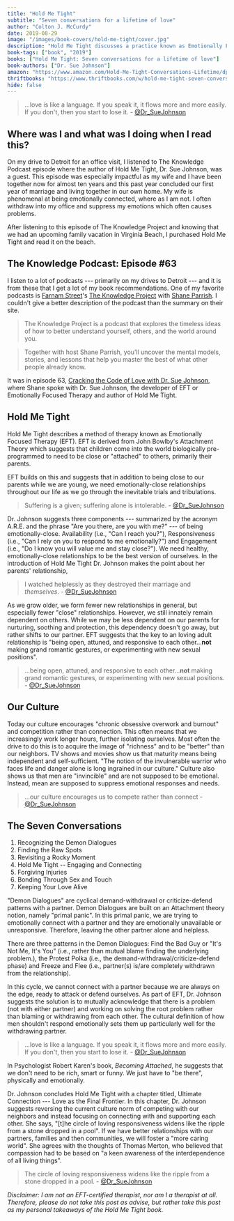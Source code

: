 ```yaml
---
title: "Hold Me Tight"
subtitle: "Seven conversations for a lifetime of love"
author: "Colton J. McCurdy"
date: 2019-08-29
image: "/images/book-covers/hold-me-tight/cover.jpg"
description: "Hold Me Tight discusses a practice known as Emotionally Focused Therapy or EFT for short. EFT is heavily based on John Bowlby's Attachment Theory. The basis of both EFT and Attachment Theory is the innate need for connections and closeness with others. In Hold Me Tight, author Dr. Sue Johnson discusses EFT in the context of couples with many real world conversations. She also describes how EFT can be a solution for what she calls 'Demon Dialogues' or cyclical arguments where individuals are indirectly demanding each other's attention and love."
book-tags: ["book", "2019"]
books: ["Hold Me Tight: Seven conversations for a lifetime of love"]
book-authors: ["Dr. Sue Johnson"]
amazon: "https://www.amazon.com/Hold-Me-Tight-Conversations-Lifetime/dp/031611300X"
thriftbooks: "https://www.thriftbooks.com/w/hold-me-tight-seven-conversations-for-a-lifetime-of-love_sue-johnson/248702/#isbn=031611300X&idiq=4032793"
hide: false
---
```


> ...love is like a language. If you speak it, it flows more and more easily. If you don't, then you start to lose it. - [@Dr_SueJohnson](https://twitter.com/Dr_SueJohnson)

## Where was I and what was I doing when I read this?

On my drive to Detroit for an office visit, I listened to The Knowledge Podcast episode where the author of Hold Me Tight, Dr. Sue Johnson,
was a guest. This episode was especially impactful as my wife and I have been together
now for almost ten years and this past year concluded our first year of marriage
and living together in our own home. My wife is phenomenal at being emotionally
connected, where as I am not. I often withdraw into my office and suppress my emotions which often causes problems.

After listening to this episode of The Knowledge Project and knowing that we had
an upcoming family vacation in Virginia Beach, I purchased Hold Me Tight and read it on the
beach.

## The Knowledge Podcast: Episode #63

I listen to a lot of podcasts --- primarily on my drives to Detroit --- and it is from these that I get a lot of my book recommendations.
One of my favorite podcasts is [Farnam Street](https://twitter.com/farnamstreet?)'s
[The Knowledge Project](https://fs.blog/the-knowledge-project/) with [Shane Parrish](https://twitter.com/ShaneAParrish).
I couldn't give a better description of the podcast than the summary on their site.

> The Knowledge Project is a podcast that explores the timeless ideas of how
to better understand yourself, others, and the world around you.

> Together with host Shane Parrish, you’ll uncover the mental models, stories,
and lessons that help you master the best of what other people already know.

It was in episode 63, [Cracking the Code of Love with Dr. Sue Johnson](https://fs.blog/sue-johnson/),
where Shane spoke with Dr. Sue Johnson, the developer of EFT or Emotionally Focused Therapy
and author of Hold Me Tight.

## Hold Me Tight

Hold Me Tight describes a method of therapy known as Emotionally Focused Therapy (EFT).
EFT is derived from John Bowlby's Attachment Theory which suggests that children
come into the world biologically pre-programmed to need to be close or "attached"
to others, primarily their parents.

EFT builds on this and suggests that in addition
to being close to our parents while we are young, we need emotionally-close relationships
throughout our life as we go through the inevitable trials and tribulations.

> Suffering is a given; suffering alone is intolerable. - [@Dr_SueJohnson](https://twitter.com/Dr_SueJohnson)

Dr. Johnson suggests three components --- summarized by the acronym A.R.E. and the phrase
"Are you there, are you with me?" --- of being emotionally-close. Availability (i.e., "Can I reach you?"),
Responsiveness (i.e., "Can I rely on you to respond to me emotionally?") and Engagement (i.e., "Do I know you will value me and stay close?").
We need healthy, emotionally-close relationships to be the best version of ourselves. In the introduction of
Hold Me Tight Dr. Johnson makes the point about her parents' relationship,

> I watched helplessly as they destroyed their marriage and _themselves_. - [@Dr_SueJohnson](https://twitter.com/Dr_SueJohnson)

As we grow older, we form fewer new relationships in general, but especially fewer "close" relationships.
However, we still innately remain dependent on others. While we may be less dependent on our parents for nurturing, soothing
and protection, this dependency doesn't go away, but rather shifts to our partner.
EFT suggests that the key to an loving adult relationship is "being open, attuned, and responsive
to each other...**not** making grand romantic gestures, or experimenting with new sexual positions".

> ...being open, attuned, and responsive to each other...**not** making grand romantic gestures, or experimenting with new sexual positions. - [@Dr_SueJohnson](https://twitter.com/Dr_SueJohnson)

## Our Culture

Today our culture encourages "chronic obsessive overwork and burnout" and competition
rather than connection. This often means that we increasingly work longer hours, further isolating ourselves.
Most often the drive to do this is to acquire the image of "richness" and to be
"better" than our neighbors.
TV shows and movies show us that maturity means being independent and self-sufficient.
"The notion of the invulnerable warrior who faces life and danger alone is long ingrained in our culture."
Culture also shows us that men are "invincible" and are not supposed to be emotional.
Instead, mean are supposed to suppress emotional responses and needs.

> ...our culture encourages us to compete rather than connect - [@Dr_SueJohnson](https://twitter.com/Dr_SueJohnson)

## The Seven Conversations

1. Recognizing the Demon Dialogues
2. Finding the Raw Spots
3. Revisiting a Rocky Moment
4. Hold Me Tight -- Engaging and Connecting
5. Forgiving Injuries
6. Bonding Through Sex and Touch
7. Keeping Your Love Alive

"Demon Dialogues" are cyclical demand-withdrawal or criticize-defend patterns with a partner. Demon Dialogues
are built on an Attachment theory notion, namely "primal panic". In this primal panic,
we are trying to emotionally connect with a partner and they are emotionally unavailable or unresponsive.
Therefore, leaving the other partner alone and helpless.

There are three patterns in the Demon Dialogues: Find the Bad Guy or "It's Not Me, It's You"
(i.e., rather than mutual blame finding the underlying problem.), the Protest Polka (i.e., the demand-withdrawal/criticize-defend phase) and
Freeze and Flee (i.e., partner(s) is/are completely withdrawn from the relationship).

In this cycle, we cannot connect with a partner because we are always on the edge, ready
to attack or defend ourselves. As part of EFT, Dr. Johnson suggests the solution is to
mutually acknowledge that there is a problem (not with either partner) and working
on solving the root problem rather than blaming or withdrawing from each other.
The cultural definition of how men shouldn't respond emotionally sets them up
particularly well for the withdrawing partner.

> ...love is like a language. If you speak it, it flows more and more easily. If you don't, then you start to lose it. - [@Dr_SueJohnson](https://twitter.com/Dr_SueJohnson)

In Psychologist Robert Karen's book, _Becoming Attached_, he suggests that we don't
need to be rich, smart or funny. We just have to "be there", physically and emotionally.

Dr. Johnson concludes Hold Me Tight with a chapter titled, Ultimate Connection --- Love as the Final Frontier.
In this chapter, Dr. Johnson suggests reversing the current culture norm of competing
with our neighbors and instead focusing on connecting with and supporting each other.
She says, "[t]he circle of loving responsiveness widens like the ripple from a stone dropped in a pool".
If we have better relationships with our partners, families and then communities,
we will foster a "more caring world". She agrees with the thoughts of Thomas Merton,
who believed that compassion had to be based on "a keen awareness of the interdependence of all living things".

> The circle of loving responsiveness widens like the ripple from a stone dropped in a pool. - [@Dr_SueJohnson](https://twitter.com/Dr_SueJohnson)

_Disclaimer: I am not an EFT-certified therapist, nor am I a therapist at all. Therefore, please
do not take this post as advise, but rather take this post as my personal takeaways of
the Hold Me Tight book._

